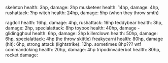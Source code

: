 skeleton health: 3hp, damage: 2hp
musketeer health: 14hp, damage: 4hp, rushattack: ?hp
witch health: 24hp, damage: 5hp (when they throw smth)

ragdoll health: 16hp, damage: 4hp, rushattack: 16hp
teddybear health: 3hp, damage: 2hp, specialattack: 8hp
toybox health: 40hp, damage -
glidingghoul health: 6hp, damage: 2hp
killerclown health: 50hp, damage: 6hp, specialattack: 4hp (he throw skittle)
freakycarni health: 80hp, damage (hit): 6hp, strong attack (lightstrike): 12hp. sometimes 8hp??? wtf
commandoking health: 20hp, damage: 4hp
tripodinvaderbot health: 80hp, rocket damage: 
